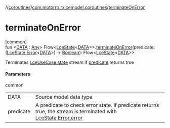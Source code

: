 //[coroutines](../../index.md)/[com.motorro.rxlcemodel.coroutines](index.md)/[terminateOnError](terminate-on-error.md)

# terminateOnError

[common]\
fun &lt;[DATA](terminate-on-error.md) : [Any](https://kotlinlang.org/api/latest/jvm/stdlib/kotlin/-any/index.html)&gt; Flow&lt;[LceState](../../../lce/lce/com.motorro.rxlcemodel.lce/-lce-state/index.md)&lt;[DATA](terminate-on-error.md)&gt;&gt;.[terminateOnError](terminate-on-error.md)(predicate: ([LceState.Error](../../../lce/lce/com.motorro.rxlcemodel.lce/-lce-state/-error/index.md)&lt;[DATA](terminate-on-error.md)&gt;) -&gt; [Boolean](https://kotlinlang.org/api/latest/jvm/stdlib/kotlin/-boolean/index.html)): Flow&lt;[LceState](../../../lce/lce/com.motorro.rxlcemodel.lce/-lce-state/index.md)&lt;[DATA](terminate-on-error.md)&gt;&gt;

Terminates [LceUseCase.state](-lce-use-case/state.md) stream if [predicate](terminate-on-error.md) returns true

#### Parameters

common

| | |
|---|---|
| DATA | Source model data type |
| predicate | A predicate to check error state. If predicate returns true, the stream is terminated with [LceState.Error.error](../../../lce/lce/com.motorro.rxlcemodel.lce/-lce-state/-error/error.md) |
